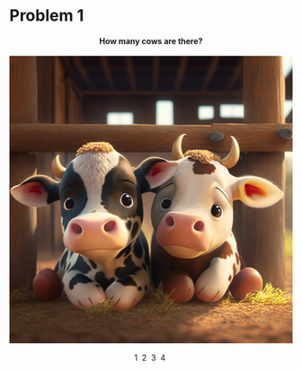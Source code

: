 # Problem 1

<h4 align="center">
How many cows are there?
</h4>

<p align="center">
<img src="cows.png" height="512"/>
</p>

<p align="center">
  <span>1</span>&nbsp;
  <span>2</span>&nbsp;
  <span>3</span>&nbsp;
  <span>4</span>&nbsp;
</p>